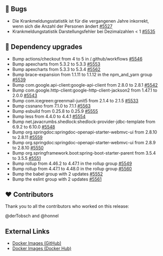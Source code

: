 ## 🐞 Bugs

- Die Krankmeldungsstatistik ist für die vergangenen Jahre inkorrekt, wenn sich die Anzahl der Personen ändert [#5527](https://github.com/urlaubsverwaltung/urlaubsverwaltung/issues/5527)
- Krankmeldungstatistik Darstellungsfehler bei Dezimalzahlen < 1 [#5535](https://github.com/urlaubsverwaltung/urlaubsverwaltung/issues/5535)

## 🔨 Dependency upgrades

- Bump actions/checkout from 4 to 5 in /.github/workflows [#5546](https://github.com/urlaubsverwaltung/urlaubsverwaltung/pull/5546)
- Bump apexcharts from 5.3.2 to 5.3.3 [#5553](https://github.com/urlaubsverwaltung/urlaubsverwaltung/pull/5553)
- Bump apexcharts from 5.3.3 to 5.3.4 [#5562](https://github.com/urlaubsverwaltung/urlaubsverwaltung/pull/5562)
- Bump brace-expansion from 1.1.11 to 1.1.12 in the npm\_and\_yarn group [#5539](https://github.com/urlaubsverwaltung/urlaubsverwaltung/pull/5539)
- Bump com.google.api-client:google-api-client from 2.8.0 to 2.8.1 [#5542](https://github.com/urlaubsverwaltung/urlaubsverwaltung/pull/5542)
- Bump com.google.http-client:google-http-client-jackson2 from 1.47.1 to 2.0.0 [#5543](https://github.com/urlaubsverwaltung/urlaubsverwaltung/pull/5543)
- Bump com.icegreen:greenmail-junit5 from 2.1.4 to 2.1.5 [#5533](https://github.com/urlaubsverwaltung/urlaubsverwaltung/pull/5533)
- Bump cssnano from 7.1.0 to 7.1.1 [#5563](https://github.com/urlaubsverwaltung/urlaubsverwaltung/pull/5563)
- Bump esbuild from 0.25.8 to 0.25.9 [#5555](https://github.com/urlaubsverwaltung/urlaubsverwaltung/pull/5555)
- Bump less from 4.4.0 to 4.4.1 [#5554](https://github.com/urlaubsverwaltung/urlaubsverwaltung/pull/5554)
- Bump net.javacrumbs.shedlock:shedlock-provider-jdbc-template from 6.9.2 to 6.10.0 [#5548](https://github.com/urlaubsverwaltung/urlaubsverwaltung/pull/5548)
- Bump org.springdoc:springdoc-openapi-starter-webmvc-ui from 2.8.10 to 2.8.11 [#5559](https://github.com/urlaubsverwaltung/urlaubsverwaltung/pull/5559)
- Bump org.springdoc:springdoc-openapi-starter-webmvc-ui from 2.8.9 to 2.8.10 [#5550](https://github.com/urlaubsverwaltung/urlaubsverwaltung/pull/5550)
- Bump org.springframework.boot:spring-boot-starter-parent from 3.5.4 to 3.5.5 [#5551](https://github.com/urlaubsverwaltung/urlaubsverwaltung/pull/5551)
- Bump rollup from 4.46.2 to 4.47.1 in the rollup group [#5549](https://github.com/urlaubsverwaltung/urlaubsverwaltung/pull/5549)
- Bump rollup from 4.47.1 to 4.48.0 in the rollup group [#5560](https://github.com/urlaubsverwaltung/urlaubsverwaltung/pull/5560)
- Bump the babel group with 2 updates [#5552](https://github.com/urlaubsverwaltung/urlaubsverwaltung/pull/5552)
- Bump the eslint group with 2 updates [#5561](https://github.com/urlaubsverwaltung/urlaubsverwaltung/pull/5561)

## ❤️ Contributors

Thank you to all the contributors who worked on this release:

@derTobsch and @honnel
## External Links

- [Docker Images (GitHub)](https://github.com/urlaubsverwaltung/urlaubsverwaltung/pkgs/container/urlaubsverwaltung%2Furlaubsverwaltung)
- [Docker Images (Docker Hub)](https://hub.docker.com/r/urlaubsverwaltung/urlaubsverwaltung)
